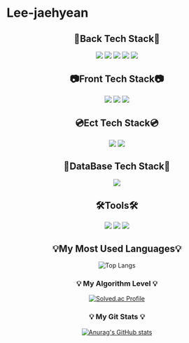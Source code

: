 # Lee-jaehyean
<div align="center">
<h2><b> 🧡Back Tech Stack🧡 </b></h2> 
  
<img src="https://img.shields.io/badge/JAVA-red?style=flat&logo=JAVA&logoColor=E8E8E8"/>
<img src="https://img.shields.io/badge/TypeScript-black?style=flat&logo=TypeScript&logoColor=E8E8E8"/>
<img src="https://img.shields.io/badge/Spring Boot-green?style=flat&logo=springboot&logoColor=E8E8E8"/>
<img src="https://img.shields.io/badge/Node.JS-8F0000?style=flat&logo=nodedotjs&logoColor=E8E8E8"/>
<img src="https://img.shields.io/badge/Express-191E3B?style=flat&logo=express&logoColor=E8E8E8"/>

<h2><b> 📷Front Tech Stack📷 </b></h2>

<img src="https://img.shields.io/badge/HTML-0082F0?style=flat&logo=html5&logoColor=E8E8E8"/>
<img src="https://img.shields.io/badge/JavaScript-yellow?style=flat&logo=JavaScript&logoColor=E8E8E8"/>
<img src="https://img.shields.io/badge/CSS-0082F0?style=flat&logo=css3&logoColor=E8E8E8"/>

<h2><b> 💿Ect Tech Stack💿 </b></h2>

<img src="https://img.shields.io/badge/AWS-yellow?style=flat&logo=amazonaws&logoColor=E8E8E8"/>
<img src="https://img.shields.io/badge/docker-494649?style=flat&logo=docker&logoColor=E8E8E8"/>

<h2><b> 💾DataBase Tech Stack💾 </b></h2>

<img src="https://img.shields.io/badge/MySQL-4479A1?style=flat&logo=mysql&logoColor=E8E8E8"/>  

<h2><b> 🛠Tools🛠 </b></h2>

<img src="https://img.shields.io/badge/Eclipse IDE-4479A1?style=flat&logo=eclipseide&logoColor=E8E8E8"/>  
<img src="https://img.shields.io/badge/Visual Studio Code-FF3366?style=flat&logo=visualstudiocode&logoColor=E8E8E8"/>
<img src="https://img.shields.io/badge/GitHub-5A45FF?style=flat&logo=github&logoColor=E8E8E8"/>


<h2><b>💡My Most Used Languages💡</b></h2> 

![Top Langs](https://github-readme-stats.vercel.app/api/top-langs/?username=LeeJaeHyean&layout=compact&theme=tokyonight)


<h3 align="center">💡 My Algorithm Level 💡</h3>

[![Solved.ac Profile](http://mazassumnida.wtf/api/v2/generate_badge?boj=winm001)](https://solved.ac/winm001/)


<h3 align="center">💡 My Git Stats 💡</h3>

[![Anurag's GitHub stats](https://github-readme-stats.vercel.app/api?username=LeeJaeHyean&show_icons=true&theme=dark)](https://github.com/anuraghazra/github-readme-stats)
</div>
